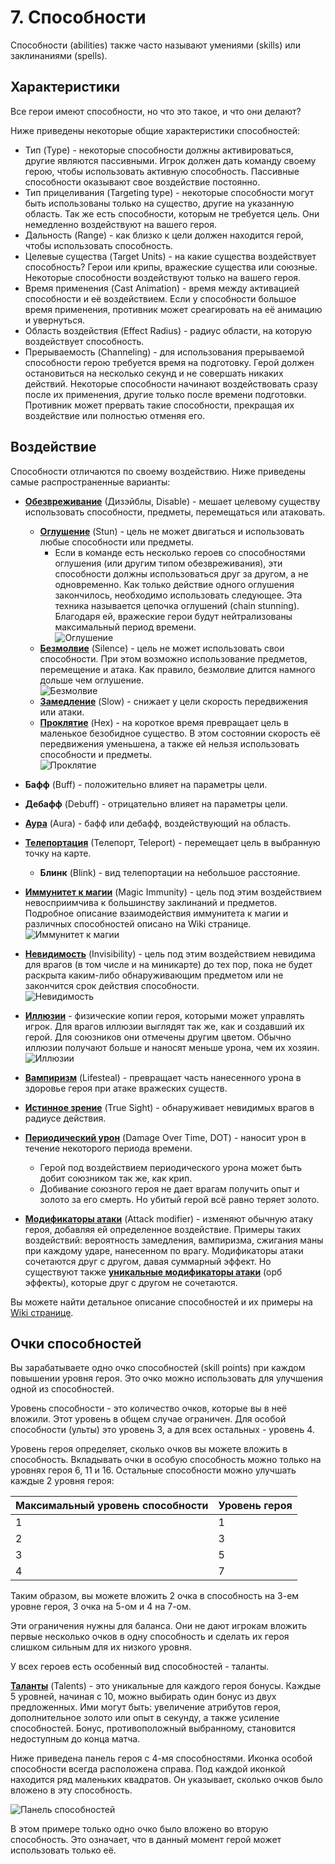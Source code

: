 # 7. Способности

Способности (abilities) также часто называют умениями (skills) или заклинаниями (spells).

## Характеристики

Все герои имеют способности, но что это такое, и что они делают?

Ниже приведены некоторые общие характеристики способностей:

* Тип (Type) - некоторые способности должны активироваться, другие являются пассивными. Игрок должен дать команду своему герою, чтобы использовать активную способность. Пассивные способности оказывают свое воздействие постоянно.
* Тип прицеливания (Targeting type) - некоторые способности могут быть использованы только на существо, другие на указанную область. Так же есть способности, которым не требуется цель. Они немедленно воздействуют на вашего героя.
* Дальность (Range) - как близко к цели должен находится герой, чтобы использовать способность.
* Целевые существа (Target Units) - на какие существа воздействует способность? Герои или крипы, вражеские существа или союзные. Некоторые способности воздействуют только на вашего героя.
* Время применения (Cast Animation) - время между активацией способности и её воздействием. Если у способности большое время применения, противник может среагировать на её анимацию и увернуться.
* Область воздействия (Effect Radius) - радиус области, на которую воздействует способность.
* Прерываемость (Channeling) - для использования прерываемой способности герою требуется время на подготовку. Герой должен остановиться на несколько секунд и не совершать никаких действий. Некоторые способности начинают воздействовать сразу после их применения, другие только после времени подготовки. Противник может прервать такие способности, прекращая их воздействие или полностью отменяя его.

## Воздействие

Способности отличаются по своему воздействию. Ниже приведены самые распространенные варианты:

* [**Обезвреживание**](https://dota2-ru.gamepedia.com/%D0%9E%D0%B1%D0%B5%D0%B7%D0%B2%D1%80%D0%B5%D0%B6%D0%B8%D0%B2%D0%B0%D0%BD%D0%B8%D0%B5) (Дизэйблы, Disable) - мешает целевому существу использовать способности, предметы, перемещаться или атаковать.
	* [**Оглушение**](https://dota2-ru.gamepedia.com/%D0%9E%D0%B3%D0%BB%D1%83%D1%88%D0%B5%D0%BD%D0%B8%D0%B5) (Stun) - цель не может двигаться и использовать любые способности или предметы.
		* Если в команде есть несколько героев со способностями оглушения (или другим типом обезвреживания), эти способности должны использоваться друг за другом, а не одновременно. Как только действие одного оглушения закончилось, необходимо использовать следующее. Эта техника называется цепочка оглушений (chain stunning). Благодаря ей, вражеские герои будут нейтрализованы максимальный период времени.<br/>
![Оглушение](images/7.1_stun.gif)
	* [**Безмолвие**](https://dota2-ru.gamepedia.com/%D0%91%D0%B5%D0%B7%D0%BC%D0%BE%D0%BB%D0%B2%D0%B8%D0%B5) (Silence) - цель не может использовать свои способности. При этом возможно использование предметов, перемещение и атака. Как правило, безмолвие длится намного дольше чем оглушение.<br/>
![Безмолвие](images/7.2_silence.gif)
	* [**Замедление**](https://dota2-ru.gamepedia.com/%D0%97%D0%B0%D0%BC%D0%B5%D0%B4%D0%BB%D0%B5%D0%BD%D0%B8%D0%B5) (Slow) - снижает у цели скорость передвижения или атаки.
	* [**Проклятие**](https://dota2-ru.gamepedia.com/%D0%9F%D1%80%D0%BE%D0%BA%D0%BB%D1%8F%D1%82%D0%B8%D0%B5) (Hex) - на короткое время превращает цель в маленькое безобидное существо. В этом состоянии скорость её передвижения уменьшена, а также ей нельзя использовать способности и предметы.<br/>
![Проклятие](images/7.3_hex.gif)
* **Бафф** (Buff) - положительно влияет на параметры цели.
* **Дебафф** (Debuff) - отрицательно влияет на параметры цели.
* [**Аура**](https://dota2-ru.gamepedia.com/%D0%90%D1%83%D1%80%D0%B0) (Aura) - бафф или дебафф, воздействующий на область.
* [**Телепортация**](https://dota2-ru.gamepedia.com/%D0%A2%D0%B5%D0%BB%D0%B5%D0%BF%D0%BE%D1%80%D1%82%D0%B0%D1%86%D0%B8%D1%8F) (Телепорт, Teleport) - перемещает цель в выбранную точку на карте.
	* **Блинк** (Blink) - вид телепортации на небольшое расстояние.
* [**Иммунитет к магии**](https://dota2-ru.gamepedia.com/%D0%98%D0%BC%D0%BC%D1%83%D0%BD%D0%B8%D1%82%D0%B5%D1%82_%D0%BA_%D0%B7%D0%B0%D0%BA%D0%BB%D0%B8%D0%BD%D0%B0%D0%BD%D0%B8%D1%8F%D0%BC) (Magic Immunity) - цель под этим воздействием невосприимчива к большинству заклинаний и предметов. Подробное описание взаимодействия иммунитета к магии и различных способностей описано на Wiki странице.<br/>
![Иммунитет к магии](images/7.4_magic_immunity.gif)
* [**Невидимость**](https://dota2-ru.gamepedia.com/%D0%9D%D0%B5%D0%B2%D0%B8%D0%B4%D0%B8%D0%BC%D0%BE%D1%81%D1%82%D1%8C) (Invisibility) - цель под этим воздействием невидима для врагов (в том числе и на миникарте) до тех пор, пока не будет раскрыта каким-либо обнаруживающим предметом или не закончится срок действия способности.<br/>
![Невидимость](images/7.5_invisibility.gif)
* [**Иллюзии**](https://dota2-ru.gamepedia.com/%D0%98%D0%BB%D0%BB%D1%8E%D0%B7%D0%B8%D0%B8) - физические копии героя, которыми может управлять игрок. Для врагов иллюзии выглядят так же, как и создавший их герой. Для союзников они отмечены другим цветом. Обычно иллюзии получают больше и наносят меньше урона, чем их хозяин.<br/>
![Иллюзии](images/7.6_illusions.png)
* [**Вампиризм**](https://dota2-ru.gamepedia.com/%D0%92%D0%B0%D0%BC%D0%BF%D0%B8%D1%80%D0%B8%D0%B7%D0%BC) (Lifesteal) - превращает часть нанесенного урона в здоровье героя при атаке вражеских существ.
* [**Истинное зрение**](https://dota2-ru.gamepedia.com/%D0%9D%D0%B5%D0%B2%D0%B8%D0%B4%D0%B8%D0%BC%D0%BE%D1%81%D1%82%D1%8C#True_Sight) (True Sight) - обнаруживает невидимых врагов в радиусе действия.
* [**Периодический урон**](https://dota2-ru.gamepedia.com/%D0%9F%D0%B5%D1%80%D0%B8%D0%BE%D0%B4%D0%B8%D1%87%D0%B5%D1%81%D0%BA%D0%B8%D0%B9_%D1%83%D1%80%D0%BE%D0%BD) (Damage Over Time, DOT) - наносит урон в течение некоторого периода времени.
	* Герой под воздействием периодического урона может быть добит союзником так же, как крип.
	* Добивание союзного героя не дает врагам получить опыт и золото за его смерть. Но убитый герой всё равно теряет золото.

* [**Модификаторы атаки**](https://dota2-ru.gamepedia.com/%D0%9C%D0%BE%D0%B4%D0%B8%D1%84%D0%B8%D0%BA%D0%B0%D1%82%D0%BE%D1%80%D1%8B_%D0%B0%D1%82%D0%B0%D0%BA%D0%B8) (Attack modifier) - изменяют обычную атаку героя, добавляя ей определенное воздействие. Примеры таких воздействий: вероятность замедления, вампиризма, сжигания маны при каждому ударе, нанесенном по врагу.
Модификаторы атаки сочетаются друг с другом, давая суммарный эффект. Но существуют также [**уникальные модификаторы атаки**](https://dota2-ru.gamepedia.com/%D0%A3%D0%BD%D0%B8%D0%BA%D0%B0%D0%BB%D1%8C%D0%BD%D1%8B%D0%B9_%D0%BC%D0%BE%D0%B4%D0%B8%D1%84%D0%B8%D0%BA%D0%B0%D1%82%D0%BE%D1%80_%D0%B0%D1%82%D0%B0%D0%BA%D0%B8) (орб эффекты), которые друг с другом не сочетаются.

Вы можете найти детальное описание способностей и их примеры на [Wiki странице](https://dota2-ru.gamepedia.com/%D0%A1%D0%BF%D0%BE%D1%81%D0%BE%D0%B1%D0%BD%D0%BE%D1%81%D1%82%D0%B8).

## Очки способностей

Вы зарабатываете одно очко способностей (skill points) при каждом повышении уровня героя. Это очко можно использовать для улучшения одной из способностей.

Уровень способности - это количество очков, которые вы в неё вложили. Этот уровень в общем случае ограничен. Для особой способности (ульты) это уровень 3, а для всех остальных - уровень 4.

Уровень героя определяет, сколько очков вы можете вложить в способность. Вкладывать очки в особую способность можно только на уровнях героя 6, 11 и 16. Остальные способности можно улучшать каждые 2 уровня героя:

| Максимальный уровень способности | Уровень героя |
| -- | -- |
| 1 | 1 |
| 2 | 3 |
| 3 | 5 |
| 4 | 7 |

Таким образом, вы можете вложить 2 очка в способность на 3-ем уровне героя, 3 очка на 5-ом и 4 на 7-ом.

Эти ограничения нужны для баланса. Они не дают игрокам вложить первые несколько очков в одну способность и сделать их героя слишком сильным для их низкого уровня.

У всех героев есть особенный вид способностей - таланты.

[**Таланты**](https://dota2-ru.gamepedia.com/%D0%A2%D0%B0%D0%BB%D0%B0%D0%BD%D1%82%D1%8B) (Talents) - это уникальные для каждого героя бонусы. Каждые 5 уровней, начиная с 10, можно выбирать один бонус из двух предложенных. Ими могут быть: увеличение атрибутов героя, дополнительное золото или опыт в секунду, а также усиление способностей. Бонус, противоположный выбранному, становится недоступным до конца матча.

Ниже приведена панель героя с 4-мя способностями. Иконка особой способности всегда расположена справа. Под каждой иконкой находится ряд маленьких квадратов. Он указывает, сколько очков было вложено в эту способность.

![Панель способностей](images/7.7_abilities.png)

В этом примере только одно очко было вложено во вторую способность. Это означает, что в данный момент герой может использовать только её.
